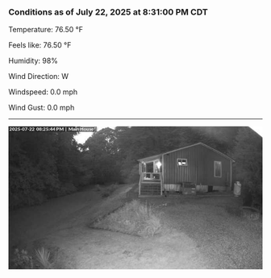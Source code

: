 ### Conditions as of July 22, 2025 at 8:31:00 PM CDT 

Temperature: 76.50 &deg;F

Feels like: 76.50 &deg;F

Humidity: 98%

Wind Direction: W

Windspeed: 0.0 mph

Wind Gust: 0.0 mph

---

<img src="./images/latest.jpeg"/>

